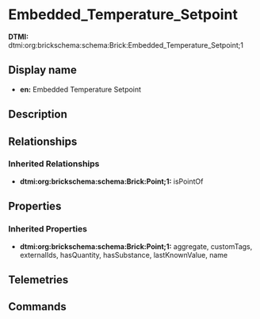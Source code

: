 # Embedded_Temperature_Setpoint
**DTMI:** dtmi:org:brickschema:schema:Brick:Embedded_Temperature_Setpoint;1
## Display name
- **en:** Embedded Temperature Setpoint
## Description
## Relationships
### Inherited Relationships
* **dtmi:org:brickschema:schema:Brick:Point;1:** isPointOf
## Properties
### Inherited Properties
* **dtmi:org:brickschema:schema:Brick:Point;1:** aggregate, customTags, externalIds, hasQuantity, hasSubstance, lastKnownValue, name
## Telemetries
## Commands
